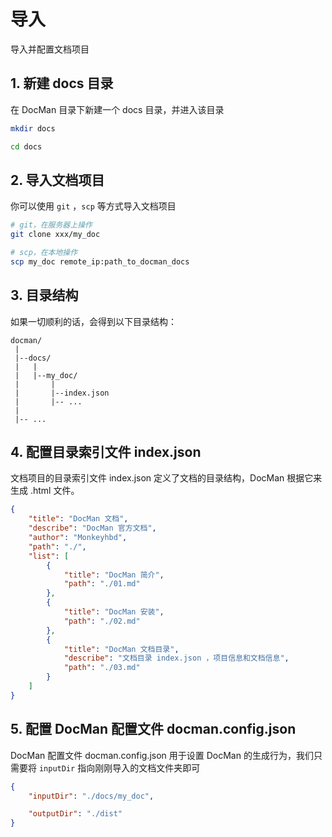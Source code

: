 # 导入

导入并配置文档项目

## 1. 新建 docs 目录

在 DocMan 目录下新建一个 docs 目录，并进入该目录

```sh
mkdir docs

cd docs
```

## 2. 导入文档项目

你可以使用 `git` ，`scp` 等方式导入文档项目

```sh
# git，在服务器上操作
git clone xxx/my_doc

# scp，在本地操作
scp my_doc remote_ip:path_to_docman_docs
```

## 3. 目录结构

如果一切顺利的话，会得到以下目录结构：

```
docman/
 |
 |--docs/
 |   |
 |   |--my_doc/
 |       |
 |       |--index.json
 |       |-- ...
 |
 |-- ...
```

## 4. 配置目录索引文件 index.json

文档项目的目录索引文件 index.json 定义了文档的目录结构，DocMan 根据它来生成 .html 文件。

```json
{
	"title": "DocMan 文档",
	"describe": "DocMan 官方文档",
	"author": "Monkeyhbd",
	"path": "./",
	"list": [
		{
			"title": "DocMan 简介",
			"path": "./01.md"
		},
		{
			"title": "DocMan 安装",
			"path": "./02.md"
		},
		{
			"title": "DocMan 文档目录",
			"describe": "文档目录 index.json ，项目信息和文档信息",
			"path": "./03.md"
		}
	]
}
```

## 5. 配置 DocMan 配置文件 docman.config.json

DocMan 配置文件 docman.config.json 用于设置 DocMan 的生成行为，我们只需要将 `inputDir` 指向刚刚导入的文档文件夹即可

```json
{
	"inputDir": "./docs/my_doc",

	"outputDir": "./dist"
}
```
